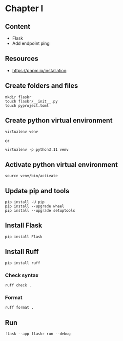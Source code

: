 # Chapter I

## Content
- Flask
- Add endpoint ping

## Resources
- https://pnpm.io/installation

## Create folders and files
```
mkdir flaskr
touch flaskr/__init__.py
touch pyproject.toml
```

## Create python virtual environment
```
virtualenv venv
```
or
```
virtualenv -p python3.11 venv
```
## Activate python virtual environment
```
source venv/bin/activate
```
## Update pip and tools
```
pip install -U pip
pip install --upgrade wheel
pip install --upgrade setuptools
```

## Install Flask
```
pip install Flask
```

## Install Ruff
```
pip install ruff
```
### Check syntax
```
ruff check .
```
### Format
```
ruff format .
```

## Run
```
flask --app flaskr run --debug
```
